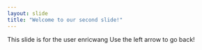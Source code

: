 ```yaml
---
layout: slide
title: "Welcome to our second slide!"
---
```

This slide is for the user enricwang
Use the left arrow to go back!
